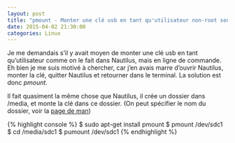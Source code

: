 ```yaml
---
layout: post
title: "pmount - Monter une clé usb en tant qu'utilisateur non-root sous Linux"
date: 2015-04-02 21:30:00
categories: Linux
---
```

Je me demandais s’il y avait moyen de monter une clé usb en tant qu’utilisateur comme on le fait dans Nautilus, mais en ligne de commande. Eh bien je me suis motivé à chercher, car j’en avais marre d’ouvrir Nautilus, monter la clé, quitter Nautilus et retourner dans le terminal. La solution est donc *pmount*.

Il fait quasiment la même chose que Nautilus, il crée un dossier dans /media, et monte la clé dans ce dossier. (On peut spécifier le nom du dossier, voir la [page de man](http://manpages.ubuntu.com/manpages/natty/man1/pmount.1.html))

{% highlight console %}
$ sudo apt-get install pmount
$ pmount /dev/sdc1
$ cd /media/sdc1
$ pumount /dev/sdc1
{% endhighlight %}
